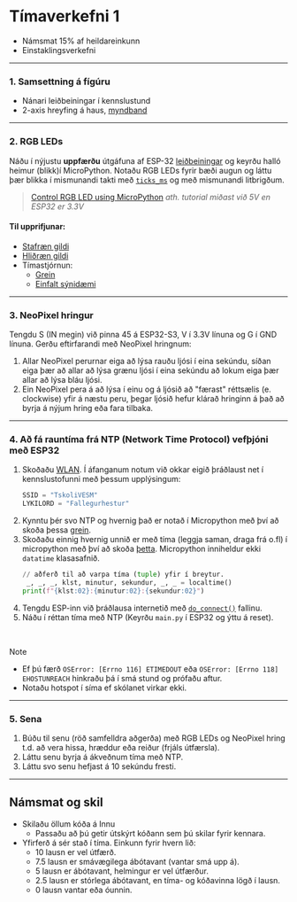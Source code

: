 
# Tímaverkefni 1 

- Námsmat 15% af heildareinkunn
- Einstaklingsverkefni

---

### 1. Samsettning á fígúru

- Nánari leiðbeiningar í kennslustund
- 2-axis hreyfing á haus, [myndband](https://www.amazon.com/Servo-Mount-Bracket-MG996R-Steering/dp/B07PQ12TXS/ref=sr_1_1?crid=2NJH4L2SEQX3W&keywords=2+Sets+Servo+Mount+Bracket+2+DOF+for+MG995+MG996R+S3003+Steering+Gear+Pan+and+Tilt+Mount+Robot+Car+Boat&qid=1645486375&sprefix=2+sets+servo+mount+bracket+2+dof+for+mg995+mg996r+s3003+steering+gear+pan+and+tilt+mount+robot+car+boat%2Caps%2C197&sr=8-1)

---

### 2. RGB LEDs

Náðu í nýjustu **uppfærðu** útgáfuna af ESP-32 [leiðbeiningar](https://github.com/VESM1VS/AFANGI/blob/main/Kennsluefni/ESP_Uppsetning.md) og keyrðu halló heimur (blikk)í MicroPython. Notaðu RGB LEDs fyrir bæði augun og láttu þær blikka í mismunandi takti með [`ticks_ms`](https://github.com/VESM2VT/ESP32/blob/main/kodi/ticks.md) og með mismunandi litbrigðum.

> [Control RGB LED using MicroPython](https://www.donskytech.com/control-rgb-led-using-micropython/?utm_content=cmp-true) _ath. tutorial miðast við 5V en ESP32 er 3.3V_

#### Til upprifjunar:
- [Stafræn gildi](https://github.com/VESM1VS/AFANGI/blob/main/Kennsluefni/digital.md)
- [Hliðræn gildi](https://github.com/VESM1VS/AFANGI/blob/main/Kennsluefni/analog.md)
- Tímastjórnun:
     - [Grein](https://github.com/VESM2VT/ESP32/blob/main/kodi/ticks.md)
     - [Einfalt sýnidæmi](https://wokwi.com/projects/390068539029210113)

---

### 3. NeoPixel hringur

Tengdu S (IN megin) við pinna 45 á ESP32-S3, V í 3.3V línuna og G í GND línuna. Gerðu eftirfarandi með NeoPixel hringnum:

1. Allar NeoPixel perurnar eiga að lýsa rauðu ljósi í eina sekúndu, síðan eiga þær að allar að lýsa grænu ljósi í eina sekúndu að lokum eiga þær allar að lýsa bláu ljósi. 
1. Ein NeoPixel pera á að lýsa í einu og á ljósið að "færast" réttsælis (e. clockwise) yfir á næstu peru, þegar ljósið hefur klárað hringinn á það að byrja á nýjum hring eða fara tilbaka.

---

### 4. Að fá rauntíma frá NTP (Network Time Protocol) vefþjóni með ESP32 

1. Skoðaðu [WLAN](https://docs.micropython.org/en/latest/esp32/quickref.html#wlan). Í áfanganum notum við okkar eigið þráðlaust net í kennslustofunni með þessum upplýsingum:
     ```python
     SSID = "TskoliVESM"
     LYKILORD = "Fallegurhestur"
     ```
1. Kynntu þér svo NTP og hvernig það er notað í Micropython með því að skoða þessa [grein](https://bhave.sh/micropython-ntp/).
1. Skoðaðu einnig hvernig unnið er með tíma (leggja saman, draga frá o.fl) í micropython með því að skoða [þetta](https://docs.micropython.org/en/latest/library/time.html). Micropython inniheldur ekki `datatime` klasasafnið.
     ```python
     // aðferð til að varpa tíma (tuple) yfir í breytur.
      _, _, _, klst, minutur, sekundur, _, _ = localtime()
     print(f"{klst:02}:{minutur:02}:{sekundur:02}")
     ```
1. Tengdu ESP-inn við þráðlausa internetið með [`do_connect()`](https://docs.micropython.org/en/latest/esp32/quickref.html#wlan) fallinu.
1. Náðu í réttan tíma með NTP (Keyrðu `main.py` í ESP32 og ýttu á reset). 

<br>

> [!Note]
> - Ef þú færð `OSError: [Errno 116] ETIMEDOUT` eða `OSError: [Errno 118] EHOSTUNREACH` hinkraðu þá í smá stund og prófaðu aftur.
> - Notaðu hotspot í síma ef skólanet virkar ekki.

<!--
Skoðaðu [Timers](https://docs.micropython.org/en/latest/esp32/quickref.html#timers) til að láta tímann uppfærast á ákveðnum fresti.
Bættu við smá `sleep` til að gefa ESP32 smá tíma til að tengjast wifi.
-->

---

### 5. Sena 

1. Búðu til senu (röð samfelldra aðgerða) með RGB LEDs og NeoPixel hring t.d. að vera hissa, hræddur eða reiður (frjáls útfærsla).
1. Láttu senu byrja á ákveðnum tíma með NTP.
1. Láttu svo senu hefjast á 10 sekúndu fresti.

---

## Námsmat og skil

- Skilaðu öllum kóða á Innu
  - Passaðu að þú getir útskýrt kóðann sem þú skilar fyrir kennara.
- Yfirferð á sér stað í tíma. Einkunn fyrir hvern lið: 
    - 10 lausn er vel útfærð.
    - 7.5 lausn er smávægilega ábótavant (vantar smá upp á).
    - 5 lausn er ábótavant, helmingur er vel útfærður.
    - 2.5 lausn er stórlega ábótavant, en tíma- og kóðavinna lögð í lausn.
    - 0 lausn vantar eða óunnin.

